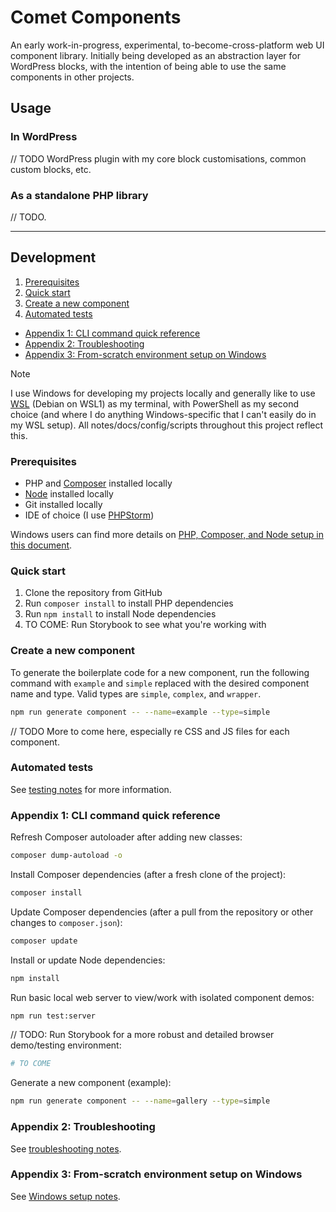 # Comet Components

An early work-in-progress, experimental, to-become-cross-platform web UI component library. Initially being developed as
an abstraction layer for WordPress blocks, with the intention of being able to use the same components in other
projects.

## Usage

### In WordPress

// TODO WordPress plugin with my core block customisations, common custom blocks, etc.

### As a standalone PHP library

// TODO.

---

## Development

1. [Prerequisites](#prerequisites)
2. [Quick start](#quick-start)
3. [Create a new component](#create-a-new-component)
4. [Automated tests](#automated-tests)

- [Appendix 1: CLI command quick reference](#appendix-1-cli-command-quick-reference)
- [Appendix 2: Troubleshooting](./notes/troubleshooting.md)
- [Appendix 3: From-scratch environment setup on Windows](./notes/windows.md)

> [!NOTE]
> I use Windows for developing my projects locally and generally like to
> use [WSL](https://learn.microsoft.com/en-us/windows/wsl/) (Debian on WSL1) as my terminal, with PowerShell as my
> second
> choice (and where I do anything Windows-specific that I can't easily do in my WSL setup). All
> notes/docs/config/scripts
> throughout this project reflect this.

### Prerequisites

- PHP and [Composer](https://getcomposer.org) installed locally
- [Node](https://nodejs.org) installed locally
- Git installed locally
- IDE of choice (I use [PHPStorm](https://www.jetbrains.com/phpstorm/))

Windows users can find more details
on [PHP, Composer, and Node setup in this document](./notes/windows.md).

### Quick start

1. Clone the repository from GitHub
2. Run `composer install` to install PHP dependencies
3. Run `npm install` to install Node dependencies
4. TO COME: Run Storybook to see what you're working with

### Create a new component

To generate the boilerplate code for a new component, run the following command with `example` and `simple` replaced
with the desired component name and type. Valid types are `simple`, `complex`, and `wrapper`.

```bash
npm run generate component -- --name=example --type=simple
```

// TODO More to come here, especially re CSS and JS files for each component.

### Automated tests

See [testing notes](./notes/testing.md) for more information.

### Appendix 1: CLI command quick reference

Refresh Composer autoloader after adding new classes:

```bash
composer dump-autoload -o
```

Install Composer dependencies (after a fresh clone of the project):

```bash
composer install
```

Update Composer dependencies (after a pull from the repository or other changes to `composer.json`):

```bash
composer update
```

Install or update Node dependencies:

```bash
npm install
```

Run basic local web server to view/work with isolated component demos:

```bash
npm run test:server
```

// TODO: Run Storybook for a more robust and detailed browser demo/testing environment:

```bash
# TO COME
```

Generate a new component (example):

```bash
npm run generate component -- --name=gallery --type=simple
```

### Appendix 2: Troubleshooting

See [troubleshooting notes](./notes/troubleshooting.md).

### Appendix 3: From-scratch environment setup on Windows

See [Windows setup notes](./notes/windows.md).
